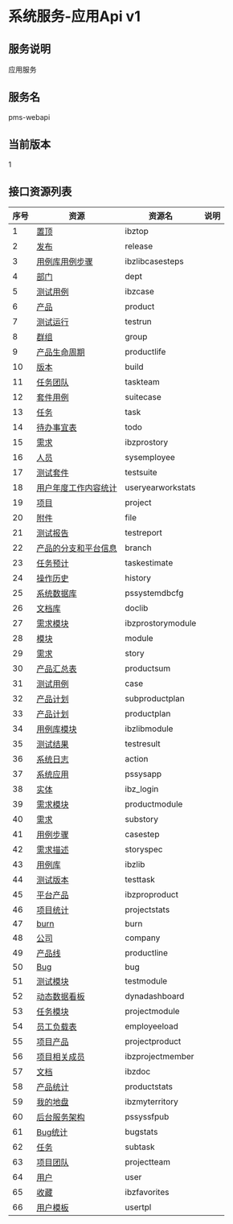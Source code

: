 # 系统服务-应用Api v1
## 服务说明
应用服务

## 服务名
pms-webapi

## 当前版本
1

## 接口资源列表
| 序号 | 资源 | 资源名 | 说明 |
| -- | -- | -- | -- |
| 1 | [置顶](IbzTop) | ibztop |  |
| 2 | [发布](Release) | release |  |
| 3 | [用例库用例步骤](IbzLibCaseSteps) | ibzlibcasesteps |  |
| 4 | [部门](Dept) | dept |  |
| 5 | [测试用例](IbzCase) | ibzcase |  |
| 6 | [产品](Product) | product |  |
| 7 | [测试运行](TestRun) | testrun |  |
| 8 | [群组](Group) | group |  |
| 9 | [产品生命周期](ProductLife) | productlife |  |
| 10 | [版本](Build) | build |  |
| 11 | [任务团队](TaskTeam) | taskteam |  |
| 12 | [套件用例](SuiteCase) | suitecase |  |
| 13 | [任务](Task) | task |  |
| 14 | [待办事宜表](Todo) | todo |  |
| 15 | [需求](IBZProStory) | ibzprostory |  |
| 16 | [人员](SysEmployee) | sysemployee |  |
| 17 | [测试套件](TestSuite) | testsuite |  |
| 18 | [用户年度工作内容统计](UserYearWorkStats) | useryearworkstats |  |
| 19 | [项目](Project) | project |  |
| 20 | [附件](File) | file |  |
| 21 | [测试报告](TestReport) | testreport |  |
| 22 | [产品的分支和平台信息](Branch) | branch |  |
| 23 | [任务预计](TaskEstimate) | taskestimate |  |
| 24 | [操作历史](History) | history |  |
| 25 | [系统数据库](PSSystemDBCfg) | pssystemdbcfg |  |
| 26 | [文档库](DocLib) | doclib |  |
| 27 | [需求模块](IBZProStoryModule) | ibzprostorymodule |  |
| 28 | [模块](Module) | module |  |
| 29 | [需求](Story) | story |  |
| 30 | [产品汇总表](ProductSum) | productsum |  |
| 31 | [测试用例](Case) | case |  |
| 32 | [产品计划](SubProductPlan) | subproductplan |  |
| 33 | [产品计划](ProductPlan) | productplan |  |
| 34 | [用例库模块](IbzLibModule) | ibzlibmodule |  |
| 35 | [测试结果](TestResult) | testresult |  |
| 36 | [系统日志](Action) | action |  |
| 37 | [系统应用](PSSysApp) | pssysapp |  |
| 38 | [实体](IBZ_LOGIN) | ibz_login |  |
| 39 | [需求模块](ProductModule) | productmodule |  |
| 40 | [需求](SubStory) | substory |  |
| 41 | [用例步骤](CaseStep) | casestep |  |
| 42 | [需求描述](StorySpec) | storyspec |  |
| 43 | [用例库](IbzLib) | ibzlib |  |
| 44 | [测试版本](TestTask) | testtask |  |
| 45 | [平台产品](IBZProProduct) | ibzproproduct |  |
| 46 | [项目统计](ProjectStats) | projectstats |  |
| 47 | [burn](Burn) | burn |  |
| 48 | [公司](Company) | company |  |
| 49 | [产品线](ProductLine) | productline |  |
| 50 | [Bug](Bug) | bug |  |
| 51 | [测试模块](TestModule) | testmodule |  |
| 52 | [动态数据看板](DynaDashboard) | dynadashboard |  |
| 53 | [任务模块](ProjectModule) | projectmodule |  |
| 54 | [员工负载表](EmployEeload) | employeeload |  |
| 55 | [项目产品](ProjectProduct) | projectproduct |  |
| 56 | [项目相关成员](IbzProjectMember) | ibzprojectmember |  |
| 57 | [文档](IBzDoc) | ibzdoc |  |
| 58 | [产品统计](ProductStats) | productstats |  |
| 59 | [我的地盘](IbzMyTerritory) | ibzmyterritory |  |
| 60 | [后台服务架构](PSSysSFPub) | pssyssfpub |  |
| 61 | [Bug统计](BugStats) | bugstats |  |
| 62 | [任务](SubTask) | subtask |  |
| 63 | [项目团队](ProjectTeam) | projectteam |  |
| 64 | [用户](User) | user |  |
| 65 | [收藏](IbzFavorites) | ibzfavorites |  |
| 66 | [用户模板](UserTpl) | usertpl |  |


